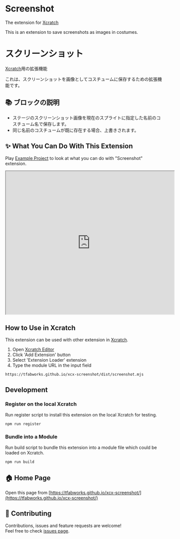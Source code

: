 # Screenshot
The extension for [Xcratch](https://xcratch.github.io/)

This is an extension to save screenshots as images in costumes.

# スクリーンショット
[Xcratch](https://xcratch.github.io/)用の拡張機能

これは、スクリーンショットを画像としてコスチュームに保存するための拡張機能です。

## 📚 ブロックの説明

- ステージのスクリーンショット画像を現在のスプライトに指定した名前のコスチューム名で保存します。
- 同じ名前のコスチュームが既に存在する場合、上書きされます。


## ✨ What You Can Do With This Extension

Play [Example Project](https://xcratch.github.io/editor/#https://tfabworks.github.io/xcx-screenshot/projects/example2.sb3) to look at what you can do with "Screenshot" extension.
<iframe src="https://xcratch.github.io/editor/player#https://tfabworks.github.io/xcx-screenshot/projects/example2.sb3" width="540px" height="460px" allow="camera"></iframe>


## How to Use in Xcratch

This extension can be used with other extension in [Xcratch](https://xcratch.github.io/).
1. Open [Xcratch Editor](https://xcratch.github.io/editor)
2. Click 'Add Extension' button
3. Select 'Extension Loader' extension
4. Type the module URL in the input field
```
https://tfabworks.github.io/xcx-screenshot/dist/screenshot.mjs
```

## Development

### Register on the local Xcratch

Run register script to install this extension on the local Xcratch for testing.

```sh
npm run register
```

### Bundle into a Module

Run build script to bundle this extension into a module file which could be loaded on Xcratch.

```sh
npm run build
```

## 🏠 Home Page

Open this page from [https://tfabworks.github.io/xcx-screenshot/](https://tfabworks.github.io/xcx-screenshot/)


## 🤝 Contributing

Contributions, issues and feature requests are welcome!<br />Feel free to check [issues page](https://github.com/tfabworks/xcx-screenshot/issues).
